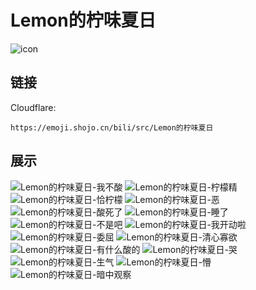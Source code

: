 # Lemon的柠味夏日
![icon](https://emoji.shojo.cn/bili/src/Lemon的柠味夏日/icon.png)
## 链接
Cloudflare:
```
https://emoji.shojo.cn/bili/src/Lemon的柠味夏日
```
## 展示
![Lemon的柠味夏日-我不酸](https://emoji.shojo.cn/bili/src/Lemon的柠味夏日/Lemon的柠味夏日-我不酸.png)
![Lemon的柠味夏日-柠檬精](https://emoji.shojo.cn/bili/src/Lemon的柠味夏日/Lemon的柠味夏日-柠檬精.png)
![Lemon的柠味夏日-恰柠檬](https://emoji.shojo.cn/bili/src/Lemon的柠味夏日/Lemon的柠味夏日-恰柠檬.png)
![Lemon的柠味夏日-恶](https://emoji.shojo.cn/bili/src/Lemon的柠味夏日/Lemon的柠味夏日-恶.png)
![Lemon的柠味夏日-酸死了](https://emoji.shojo.cn/bili/src/Lemon的柠味夏日/Lemon的柠味夏日-酸死了.png)
![Lemon的柠味夏日-睡了](https://emoji.shojo.cn/bili/src/Lemon的柠味夏日/Lemon的柠味夏日-睡了.png)
![Lemon的柠味夏日-不是吧](https://emoji.shojo.cn/bili/src/Lemon的柠味夏日/Lemon的柠味夏日-不是吧.png)
![Lemon的柠味夏日-我开动啦](https://emoji.shojo.cn/bili/src/Lemon的柠味夏日/Lemon的柠味夏日-我开动啦.png)
![Lemon的柠味夏日-委屈](https://emoji.shojo.cn/bili/src/Lemon的柠味夏日/Lemon的柠味夏日-委屈.png)
![Lemon的柠味夏日-清心寡欲](https://emoji.shojo.cn/bili/src/Lemon的柠味夏日/Lemon的柠味夏日-清心寡欲.png)
![Lemon的柠味夏日-有什么酸的](https://emoji.shojo.cn/bili/src/Lemon的柠味夏日/Lemon的柠味夏日-有什么酸的.png)
![Lemon的柠味夏日-哭](https://emoji.shojo.cn/bili/src/Lemon的柠味夏日/Lemon的柠味夏日-哭.png)
![Lemon的柠味夏日-生气](https://emoji.shojo.cn/bili/src/Lemon的柠味夏日/Lemon的柠味夏日-生气.png)
![Lemon的柠味夏日-懵](https://emoji.shojo.cn/bili/src/Lemon的柠味夏日/Lemon的柠味夏日-懵.png)
![Lemon的柠味夏日-暗中观察](https://emoji.shojo.cn/bili/src/Lemon的柠味夏日/Lemon的柠味夏日-暗中观察.png)
